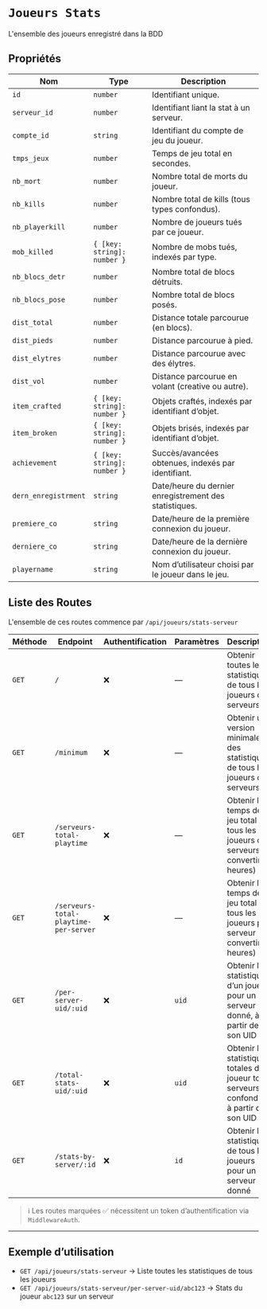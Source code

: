 # `Joueurs Stats`

L'ensemble des joueurs enregistré dans la BDD

## Propriétés

| Nom                  | Type                        | Description                                            |
|----------------------|-----------------------------|--------------------------------------------------------|
| `id`                 | `number`                    | Identifiant unique.                                    |
| `serveur_id`         | `number`                    | Identifiant liant la stat à un serveur.                |
| `compte_id`          | `string`                    | Identifiant du compte de jeu du joueur.                |
| `tmps_jeux`          | `number`                    | Temps de jeu total en secondes.                        |
| `nb_mort`            | `number`                    | Nombre total de morts du joueur.                       |
| `nb_kills`           | `number`                    | Nombre total de kills (tous types confondus).          |
| `nb_playerkill`      | `number`                    | Nombre de joueurs tués par ce joueur.                  |
| `mob_killed`         | `{ [key: string]: number }` | Nombre de mobs tués, indexés par type.                 |
| `nb_blocs_detr`      | `number`                    | Nombre total de blocs détruits.                        |
| `nb_blocs_pose`      | `number`                    | Nombre total de blocs posés.                           |
| `dist_total`         | `number`                    | Distance totale parcourue (en blocs).                  |
| `dist_pieds`         | `number`                    | Distance parcourue à pied.                             |
| `dist_elytres`       | `number`                    | Distance parcourue avec des élytres.                   |
| `dist_vol`           | `number`                    | Distance parcourue en volant (creative ou autre).      |
| `item_crafted`       | `{ [key: string]: number }` | Objets craftés, indexés par identifiant d’objet.       |
| `item_broken`        | `{ [key: string]: number }` | Objets brisés, indexés par identifiant d’objet.        |
| `achievement`        | `{ [key: string]: number }` | Succès/avancées obtenues, indexés par identifiant.     |
| `dern_enregistrment` | `string`                    | Date/heure du dernier enregistrement des statistiques. |
| `premiere_co`        | `string`                    | Date/heure de la première connexion du joueur.         |
| `derniere_co`        | `string`                    | Date/heure de la dernière connexion du joueur.         |
| `playername`         | `string`                    | Nom d’utilisateur choisi par le joueur dans le jeu.    |

## Liste des Routes

L'ensemble de ces routes commence par `/api/joueurs/stats-serveur`

| Méthode | Endpoint                              | Authentification | Paramètres | Description                                                                               |
|---------|---------------------------------------|------------------|------------|-------------------------------------------------------------------------------------------|
| `GET`   | `/`                                   | ❌                | —          | Obtenir toutes les statistiques de tous les joueurs des serveurs                          |
| `GET`   | `/minimum`                            | ❌                | —          | Obtenir une version minimale des statistiques de tous les joueurs des serveurs            |
| `GET`   | `/serveurs-total-playtime`            | ❌                | —          | Obtenir le temps de jeu total de tous les joueurs des serveurs (à convertir en heures)    |
| `GET`   | `/serveurs-total-playtime-per-server` | ❌                | —          | Obtenir le temps de jeu total de tous les joueurs par serveur (à convertir en heures)     |
| `GET`   | `/per-server-uid/:uid`                | ❌                | `uid`      | Obtenir les statistiques d’un joueur pour un serveur donné, à partir de son UID           |
| `GET`   | `/total-stats-uid/:uid`               | ❌                | `uid`      | Obtenir les statistiques totales d’un joueur tous serveurs confondus, à partir de son UID |
| `GET`   | `/stats-by-server/:id`                | ❌                | `id`       | Obtenir les statistiques de tous les joueurs pour un serveur donné                        |

> ℹ️ Les routes marquées ✅ nécessitent un token d’authentification via `MiddlewareAuth`.

---

## Exemple d’utilisation

- `GET /api/joueurs/stats-serveur` → Liste toutes les statistiques de tous les joueurs
- `GET /api/joueurs/stats-serveur/per-server-uid/abc123` → Stats du joueur `abc123` sur un serveur
